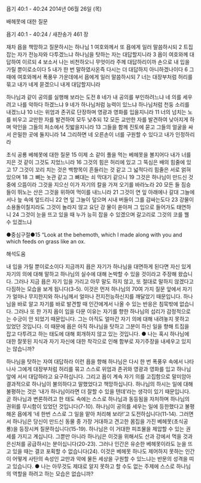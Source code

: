욥기 40:1 - 40:24 
2014년 06월 26일 (목)

배헤못에 대한 질문



욥기 40:1 - 40:24 / 새찬송가 461 장


재차 욥을 책망하고 질문하시는 하나님
1 여호와께서 또 욥에게 일러 말씀하시되 2 트집 잡는 자가 전능자와 다투겠느냐 하나님을 탓하는 자는 대답할지니라 3 욥이 여호와께 대답하여 이르되 4 보소서 나는 비천하오니 무엇이라 주께 대답하리이까 손으로 내 입을 가릴 뿐이로소이다 5 내가 한 번 말하였사온즉 다시는 더 대답하지 아니하겠나이다 6 그 때에 여호와께서 폭풍우 가운데에서 욥에게 일러 말씀하시되 7 너는 대장부처럼 허리를 묶고 내가 네게 묻겠으니 내게 대답할지니라

하나님과 같이 공의를 실행해 보라는 도전
8 네가 내 공의를 부인하려느냐 네 의를 세우려고 나를 악하다 하겠느냐 9 네가 하나님처럼 능력이 있느냐 하나님처럼 천둥 소리를 내겠느냐 10 너는 위엄과 존귀로 단장하며 영광과 영화를 입을지니라 11 너의 넘치는 노를 비우고 교만한 자를 발견하여 모두 낮추되 12 모든 교만한 자를 발견하여 낮아지게 하며 악인을 그들의 처소에서 짓밟을지니라 13 그들을 함께 진토에 묻고 그들의 얼굴을 싸서 은밀한 곳에 둘지니라 14 그리하면 네 오른손이 너를 구원할 수 있다고 내가 인정하리라

초식 공룡 베헤못에 대한 질문
15 이제 소 같이 풀을 먹는 베헤못을 볼지어다 내가 너를 지은 것 같이 그것도 지었느니라 16 그것의 힘은 허리에 있고 그 뚝심은 배의 힘줄에 있고 17 그것이 꼬리 치는 것은 백향목이 흔들리는 것 같고 그 넓적다리 힘줄은 서로 얽혀 있으며 18 그 뼈는 놋관 같고 그 뼈대는 쇠 막대기 같으니 19 그것은 하나님이 만드신 것 중에 으뜸이라 그것을 지으신 이가 자기의 칼을 가져 오기를 바라노라 20 모든 들 짐승들이 뛰노는 산은 그것을 위하여 먹이를 내느니라 21 그것이 연 잎 아래에나 갈대 그늘에서나 늪 속에 엎드리니 22 연 잎 그늘이 덮으며 시내 버들이 그를 감싸는도다 23 강물이 소용돌이칠지라도 그것이 놀라지 않고 요단 강 물이 쏟아져 그 입으로 들어가도 태연하니 24 그것이 눈을 뜨고 있을 때 누가 능히 잡을 수 있겠으며 갈고리로 그것의 코를 꿸 수 있겠느냐


●중심구절●15 “Look at the behemoth, which I made along with you and which feeds on grass like an ox.

해석도움





내 입을 가릴 뿐이로소이다 
지금까지 욥은 자기가 하나님을 대면하게 된다면 자신 있게 자기의 의에 대해 말하고 하나님의 실수에 대해 논박할 수 있을 것이라고 주장해 왔습니다. 그러나 지금 욥은 자기 입을 가리고 아무 말도 하지 않고, 또 절대로 말하지 않겠다고 다짐하는 모습을 보게 됩니다(3-5). 이것은 먼저 하나님의 70여 가지 질문 앞에서 자기가 얼마나 무지한지와 하나님께서 얼마나 전지전능하신지를 깨달았기 때문입니다. 하나님을 바로 알고 자기를 바로 발견할 때 인간에게서 나올 수 있는 반응은 침묵밖에 없습니다. 그러나 또 한 가지 욥이 입을 다문 이유는 자기를 향한 하나님의 섭리가 감정적으로는 수긍이 안 되었기 때문입니다. 그는 아직도 얼마간 자기 의에 대해 내려놓지 못하고 있었던 것입니다. 이 때문에 욥은 아직 하나님을 탓하고 그분이 하신 일을 향해 트집을 잡고 다투려고 하는 태도에 대해 회개하지 않고 있는 것입니다.
● 나는 혹시 하나님에 대한 잘못된 지식과 자기 자신에 대한 착각으로 인해 함부로 자기주장을 내세우고 있지는 않습니까?

하나님을 탓하는 자여 대답하라 
이런 욥을 향해 하나님은 다시 한 번 폭풍우 속에서 나타나사 그에게 대장부처럼 허리를 묶고 스스로 위엄과 존귀와 영광과 영화를 입고 하나님 앞에 서서 대답하라고 요구하십니다. 그리고 욥이 계속 자기 의를 고집함으로 말미암아 결과적으로 하나님이 불의하다고 말했었다고 책망하십니다. 하나님의 하시는 일에 대해 불평하는 것은 ‘내가 하나님이라면 더 잘할 수 있을 텐데’라는 생각이 있기 때문입니다. 곧 하나님과 변론하려고 한 태도 속에는 스스로 하나님과 동등됨을 자처하며 하나님의 권위를 무시함이 있었던 것입니다(7-10). 하나님이 공의를 세우는 일에 등한했다고 불평해온 욥에게 ‘네 한번 스스로 그 일을 맡아 처리해 보라!’고 도전하십니다(11-14). 그러면서 하나님은 당신이 만드신 동물 중 가장 거대하고 견고한 몸집을 가진 베헤못(초식공룡)을 등장시켜 질문하십니다(15-19). 하나님은 이 거대한 피조물을 제압할 수 있는 권세를 가지고 계십니다. 그뿐만 아니라 하나님은 이것을 위해서도 산과 강에서 먹을 것과 은신처를 공급하시는 분이십니다(20-23). 그러나 인간은 유순한 베헤못이라도 눈을 뜨고 있을 때는 결코 포획할 수 없습니다(24). 이것은 베헤못 하나도 제어하지 못하는 인간이 어떻게 사탄의 속성인 교만과 악에 물든 세상을 구원할 수 있느냐는 반문의 성격을 띠고 있습니다. 
● 나는 아무것도 제대로 알지 못하고 할 수도 없는 주제에 스스로 하나님의 역할을 하려고 하는 모습은 없습니까?